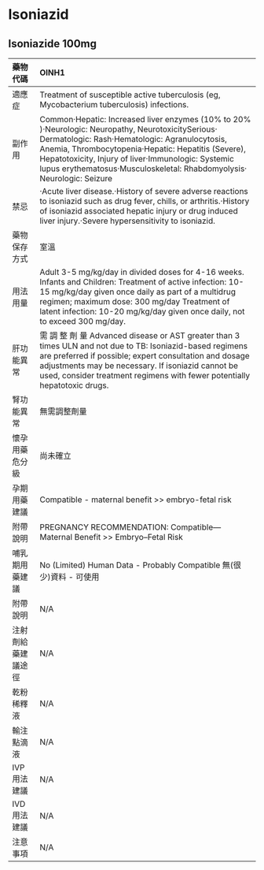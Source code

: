 # Isoniazid

## Isoniazide 100mg

| 藥物代碼           | OINH1                                                                                                                                                                                                                                                                                                                                   |
|:-------------------|:----------------------------------------------------------------------------------------------------------------------------------------------------------------------------------------------------------------------------------------------------------------------------------------------------------------------------------------|
| 適應症             | Treatment of susceptible active tuberculosis (eg, Mycobacterium tuberculosis) infections.                                                                                                                                                                                                                                               |
| 副作用             | Common‧Hepatic: Increased liver enzymes (10% to 20% )‧Neurologic: Neuropathy, NeurotoxicitySerious‧Dermatologic: Rash‧Hematologic: Agranulocytosis, Anemia, Thrombocytopenia‧Hepatic: Hepatitis (Severe), Hepatotoxicity, Injury of liver‧Immunologic: Systemic lupus erythematosus‧Musculoskeletal: Rhabdomyolysis‧Neurologic: Seizure |
| 禁忌               | ‧Acute liver disease.‧History of severe adverse reactions to isoniazid such as drug fever, chills, or arthritis.‧History of isoniazid associated hepatic injury or drug induced liver injury.‧Severe hypersensitivity to isoniazid.                                                                                                     |
| 藥物保存方式       | 室溫                                                                                                                                                                                                                                                                                                                                    |
| 用法用量           | Adult 3-5 mg/kg/day in divided doses for 4-16 weeks. Infants and Children: Treatment of active infection: 10-15 mg/kg/day given once daily as part of a multidrug regimen; maximum dose: 300 mg/day Treatment of latent infection: 10-20 mg/kg/day given once daily, not to exceed 300 mg/day.                                          |
| 肝功能異常         | 需 調 整 劑 量  Advanced disease or AST greater than 3 times ULN and not due to TB: Isoniazid-based regimens are preferred if possible; expert consultation and dosage adjustments may be necessary. If isoniazid cannot be used, consider treatment regimens with fewer potentially hepatotoxic drugs.                                 |
| 腎功能異常         | 無需調整劑量                                                                                                                                                                                                                                                                                                                            |
| 懷孕用藥危分級     | 尚未確立                                                                                                                                                                                                                                                                                                                                |
| 孕期用藥建議       | Compatible - maternal benefit >> embryo-fetal risk                                                                                                                                                                                                                                                                                      |
| 附帶說明           | PREGNANCY RECOMMENDATION: Compatible—Maternal Benefit >> Embryo–Fetal Risk                                                                                                                                                                                                                                                              |
| 哺乳期用藥建議     | No (Limited) Human Data - Probably Compatible 無(很少)資料 - 可使用                                                                                                                                                                                                                                                                     |
| 附帶說明           | N/A                                                                                                                                                                                                                                                                                                                                     |
| 注射劑給藥建議途徑 | N/A                                                                                                                                                                                                                                                                                                                                     |
| 乾粉稀釋液         | N/A                                                                                                                                                                                                                                                                                                                                     |
| 輸注點滴液         | N/A                                                                                                                                                                                                                                                                                                                                     |
| IVP 用法建議       | N/A                                                                                                                                                                                                                                                                                                                                     |
| IVD 用法建議       | N/A                                                                                                                                                                                                                                                                                                                                     |
| 注意事項           | N/A                                                                                                                                                                                                                                                                                                                                     |

